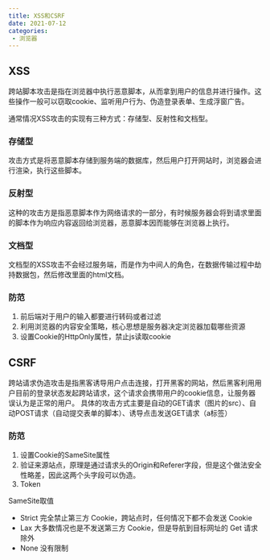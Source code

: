 ```yaml
---
title: XSS和CSRF
date: 2021-07-12
categories: 
 - 浏览器
---
```


## XSS
跨站脚本攻击是指在浏览器中执行恶意脚本，从而拿到用户的信息并进行操作。这些操作一般可以窃取cookie、监听用户行为、伪造登录表单、生成浮窗广告。

通常情况XSS攻击的实现有三种方式：存储型、反射性和文档型。

### 存储型
攻击方式是将恶意脚本存储到服务端的数据库，然后用户打开网站时，浏览器会进行渲染，执行这些脚本。

### 反射型
这种的攻击方是指恶意脚本作为网络请求的一部分，有时候服务器会将到请求里面的脚本作为响应内容返回给浏览器，恶意脚本因而能够在浏览器上执行。

### 文档型
文档型的XSS攻击不会经过服务端，而是作为中间人的角色，在数据传输过程中劫持数据包，然后修改里面的html文档。

### 防范
1. 前后端对于用户的输入都要进行转码或者过滤
2. 利用浏览器的内容安全策略，核心思想是服务器决定浏览器加载哪些资源
3. 设置Cookie的HttpOnly属性，禁止js读取cookie

## CSRF
跨站请求伪造攻击是指黑客诱导用户点击连接，打开黑客的网站，然后黑客利用用户目前的登录状态发起跨站请求，这个请求会携带用户的cookie信息，让服务器误认为是正常的用户。
具体的攻击方式主要是自动的GET请求（图片的src）、自动POST请求（自动提交表单的脚本）、诱导点击发送GET请求（a标签）

### 防范
1. 设置Cookie的SameSite属性
2. 验证来源站点，原理是通过请求头的Origin和Referer字段，但是这个做法安全性略差，因此这两个头字段可以伪造。
3. Token

SameSite取值
- Strict 完全禁止第三方 Cookie，跨站点时，任何情况下都不会发送 Cookie
- Lax 大多数情况也是不发送第三方 Cookie，但是导航到目标网址的 Get 请求除外
- None 没有限制
